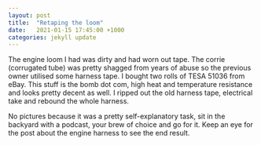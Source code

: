 ```yaml
---
layout: post
title:  "Retaping the loom"
date:   2021-01-15 17:45:00 +1000
categories: jekyll update
---
```


The engine loom I had was dirty and had worn out tape. The corrie (corrugated tube) was pretty shagged from years of abuse so the previous owner utilised some harness tape. I bought two rolls of TESA 51036 from eBay. This stuff is the bomb dot com, high heat and temperature resistance and looks pretty decent as well. I ripped out the old harness tape, electrical take and rebound the whole harness.

No pictures because it was a pretty self-explanatory task, sit in the backyard with a podcast, your brew of choice and go for it. Keep an eye for the post about the engine harness to see the end result.